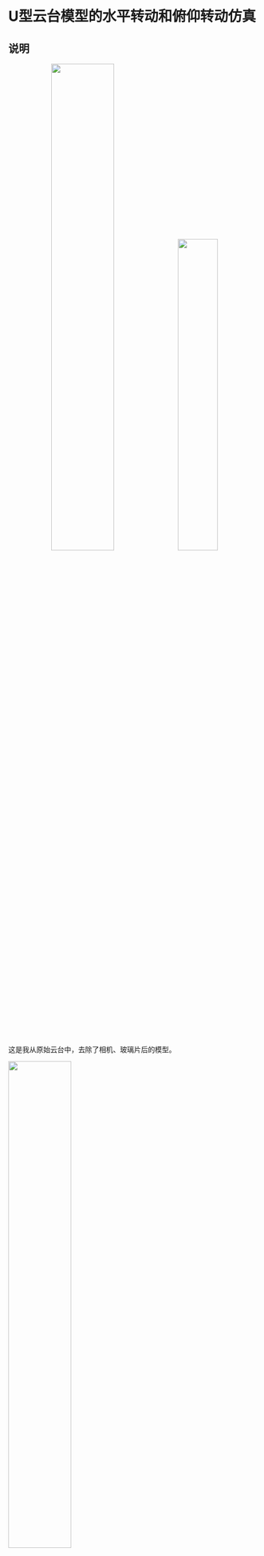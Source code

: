 # U型云台模型的水平转动和俯仰转动仿真
## 说明
<p align="center">
  <img src="img/origin1.png" width="50%">
  <img src="img/origin2.png" width="40%">
</p>

这是我从原始云台中，去除了相机、玻璃片后的模型。

<img src="img/change.png" width="50%" />

然后将其通过 `sw2urdf` 转换成 URDF 文件，方便大家后续能够使用。

接下来你就可以在  
[**https://gkjohnson.github.io/urdf-loaders/javascript/example/bundle/**](https://gkjohnson.github.io/urdf-loaders/javascript/example/bundle/)  
中拖入这一整个文件夹进行查看，并可以拉动左下角的拉杆进行观察。

![alt text](img/show_urdf.png)

## ROS 运行

- 在rviz中可视化
```shell
roslaunch u_shaped_gimbal_description display.launch
```
![alt text](img/show_rviz.png)

- 在gazebo中仿真

```shell
roslaunch u_shaped_gimbal_description gazebo.launch
```

![alt text](img/show_gazebo.png)

目前由于没有进行坐标系的转换，所以模型是倒地的。

通过设置
```xml
  <!-- 虚拟根节点 -->
  <link name="root_link"/>
  <!-- root_link 到 base_link 的固定关节 -->
  <joint name="root_to_base" type="fixed">
    <parent link="root_link"/>
    <child link="base_link"/>
    <!-- 绕 X 轴 +90°，再绕 Z 轴 +90°，帮助云台立起来 -->
    <origin xyz="0 0 0" rpy="1.5708 0 1.5708"/>
  </joint>
```
可以使得云台立起来。

![alt text](img/gazebo_stand.png)

这是关节的父子关系。

![Alt text](img/tf.png)

## 仿真控制云台进行水平和俯仰运动

光有模型而没有控制，那这个云台就只是一个摆设，他也就动不起来。

控制云台动，需要在gazebo中实现，当gazebo中进行水平和俯仰运动后，在rviz中也能够看到云台的运动后的结果。

控制云台进行水平和俯仰运动的配置以及代码，我都放在了`u_shaped_gimbal_control`中，从而符合模块之间的分离。

启动仿真
```shell
roslaunch u_shaped_gimbal_control gazebo.launch
```

通过运行以下命令，可以实现云台的水平旋转10度，俯仰旋转20度的效果。
```shell
python u_shaped_gimbal_control/scripts/gimbal_controller.py 10 20
```

通过运行以下命令，可以实现云台的水平旋转10度，俯仰旋转20度的平滑效果，后两个参数是Z轴和Y轴转动的总时间（秒），默认2.0秒。
```shell
python u_shaped_gimbal_control/scripts/gimbal_joint_smooth_control.py 10 20 3 3
```

**在这里面，按照rpy正负的定义，朝左和朝下是正，朝右和朝上是负。**

![Alt text](img/control.png)

## 最后
如果需要原始模型，可以通过网盘下载

链接：[**https://pan.quark.cn/s/35a948faf0dc**](https://pan.quark.cn/s/35a948faf0dc)

里面包含原始模型，绑定点、轴、坐标系，使用sw2urdf的设置模型过程的模型，方便大家自己动手。